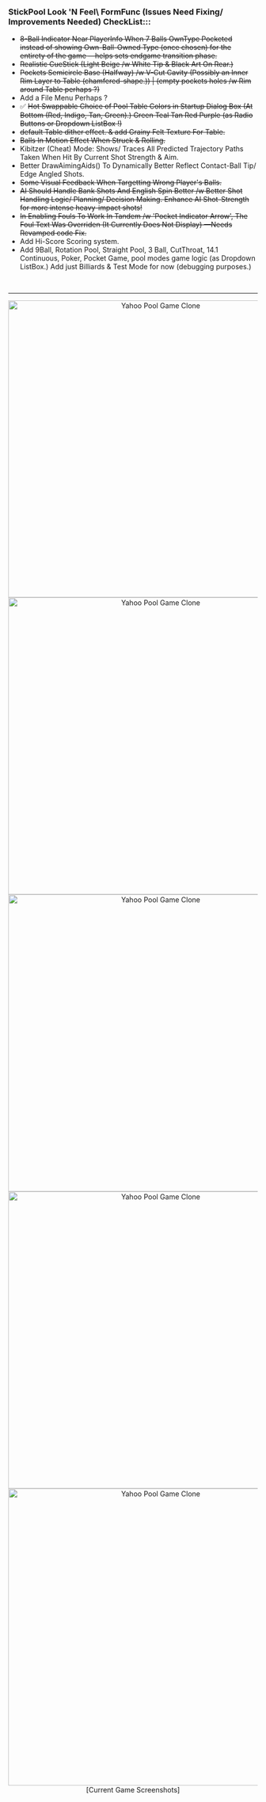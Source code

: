 ### StickPool Look 'N Feel\ FormFunc (Issues Need Fixing/ Improvements Needed) CheckList:::
* ~~8-Ball Indicator Near PlayerInfo When 7 Balls OwnType Pocketed instead of showing Own-Ball-Owned Type (once chosen) for the entirety of the game —helps sets endgame transition phase.~~
* ~~Realistic CueStick (Light Beige /w White Tip & Black Art On Rear.)~~
* ~~Pockets Semicircle Base (Halfway) /w V-Cut Cavity (Possibly an Inner Rim Layer to Table (chamfered-shape.)) | (empty pockets holes /w Rim around Table perhaps ?)~~
* Add a File Menu Perhaps ? <!-- Cheat Mode, Mute, New Game -->
* ✅ ~~Hot Swappable Choice of Pool Table Colors in Startup Dialog Box (At Bottom (Red, Indigo, Tan, Green).) Green Teal Tan Red Purple (as Radio Buttons or Dropdown ListBox !)~~
* ~~default Table dither effect. & add Grainy Felt Texture For Table.~~
* ~~Balls In Motion Effect When Struck & Rolling.~~
* Kibitzer (Cheat) Mode: Shows/ Traces All Predicted Trajectory Paths Taken When Hit By Current Shot Strength & Aim.
* Better DrawAimingAids() To Dynamically Better Reflect Contact-Ball <!-- Target Ball ? --> Tip/ Edge Angled Shots.
* ~~Some Visual Feedback When Targetting Wrong Player's Balls.~~
* ~~AI Should Handle Bank Shots And English Spin Better /w Better Shot Handling Logic/ Planning/ Decision Making. Enhance AI Shot-Strength for more intense heavy-impact shots!~~
* ~~In Enabling Fouls To Work In Tandem /w 'Pocket Indicator Arrow', The Foul Text Was Overriden (It Currently Does Not Display) —Needs Revamped code Fix.~~
* Add Hi-Score Scoring system.
* Add 9Ball, Rotation Pool, Straight Pool, 3 Ball, CutThroat, 14.1 Continuous, Poker, Pocket Game, pool modes game logic (as Dropdown ListBox.) Add just Billiards & Test Mode for now (debugging purposes.) <!-- AI should ahdere to these rules -->
<BR />
<HR>
<p align="center"><img src="https://www.dropbox.com/scl/fi/ee92wheto9hm0a5z5e8h4/Midnight-Pool-4-End-Game.png?rlkey=pbn5nxa310todns2ntlmv82et&st=dfws2qlo&raw=1" alt="Yahoo Pool Game Clone" width="600" /><img src="https://www.dropbox.com/scl/fi/ozsdxya3ufct7owtp5yuc/Midnight-Pool-4-Visual-Embellishments.png?rlkey=cjx45hdp3fak3uy6rj14ni99q&st=i99lzs2e&raw=1" alt="Yahoo Pool Game Clone" width="600" /><img src="https://www.dropbox.com/scl/fi/mt6c6octfx54tq46nxb7p/Midnight-Pool-4-Final.png?rlkey=bekreu1sszz1uo16wgpn64af2&st=xgto5ofy&raw=1" alt="Yahoo Pool Game Clone" width="600" /><img src="https://www.dropbox.com/scl/fi/6bowq3m79dxidt0e95bfq/Midnight-Pool-4.png?rlkey=9zb8v8ocowao8r3neabbp6pdi&st=4tzvy519&raw=1" alt="Yahoo Pool Game Clone" width="600" /><img src="https://www.dropbox.com/scl/fi/eny1qfeunuomwbjxawez8/Secondary-Line-Originate-From-ContactBall-Center.png?rlkey=12er47vs8tirxkfu63txfnea1&st=p7cenav3&raw=1" alt="Yahoo Pool Game Clone" width="600" /><BR />[Current Game Screenshots]</p>
